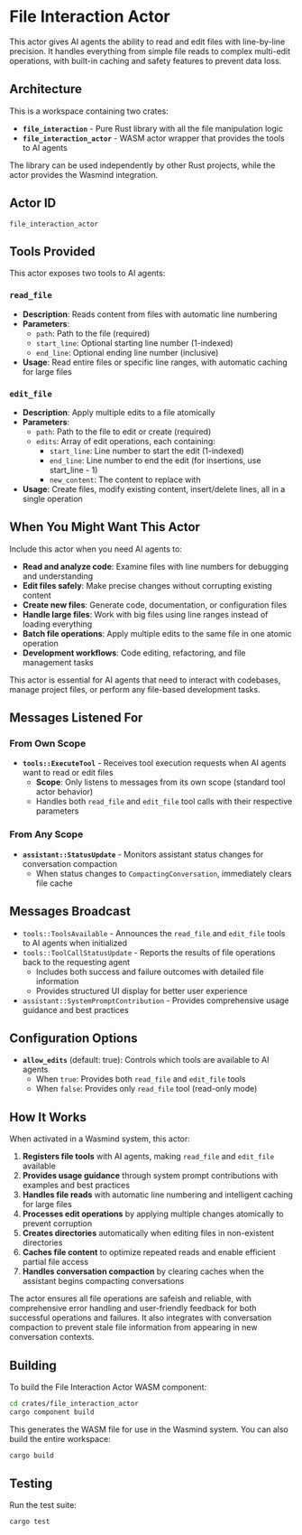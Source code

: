 # File Interaction Actor

This actor gives AI agents the ability to read and edit files with line-by-line precision. It handles everything from simple file reads to complex multi-edit operations, with built-in caching and safety features to prevent data loss.

## Architecture

This is a workspace containing two crates:
- **`file_interaction`** - Pure Rust library with all the file manipulation logic
- **`file_interaction_actor`** - WASM actor wrapper that provides the tools to AI agents

The library can be used independently by other Rust projects, while the actor provides the Wasmind integration.

## Actor ID
`file_interaction_actor`

## Tools Provided

This actor exposes two tools to AI agents:

### `read_file`
- **Description**: Reads content from files with automatic line numbering
- **Parameters**:
  - `path`: Path to the file (required) 
  - `start_line`: Optional starting line number (1-indexed)
  - `end_line`: Optional ending line number (inclusive)
- **Usage**: Read entire files or specific line ranges, with automatic caching for large files

### `edit_file`
- **Description**: Apply multiple edits to a file atomically
- **Parameters**:
  - `path`: Path to the file to edit or create (required)
  - `edits`: Array of edit operations, each containing:
    - `start_line`: Line number to start the edit (1-indexed)
    - `end_line`: Line number to end the edit (for insertions, use start_line - 1)
    - `new_content`: The content to replace with
- **Usage**: Create files, modify existing content, insert/delete lines, all in a single operation

## When You Might Want This Actor

Include this actor when you need AI agents to:

- **Read and analyze code**: Examine files with line numbers for debugging and understanding
- **Edit files safely**: Make precise changes without corrupting existing content  
- **Create new files**: Generate code, documentation, or configuration files
- **Handle large files**: Work with big files using line ranges instead of loading everything
- **Batch file operations**: Apply multiple edits to the same file in one atomic operation
- **Development workflows**: Code editing, refactoring, and file management tasks

This actor is essential for AI agents that need to interact with codebases, manage project files, or perform any file-based development tasks.

## Messages Listened For

### From Own Scope

- **`tools::ExecuteTool`** - Receives tool execution requests when AI agents want to read or edit files
  - **Scope**: Only listens to messages from its own scope (standard tool actor behavior)
  - Handles both `read_file` and `edit_file` tool calls with their respective parameters

### From Any Scope

- **`assistant::StatusUpdate`** - Monitors assistant status changes for conversation compaction
  - When status changes to `CompactingConversation`, immediately clears file cache

## Messages Broadcast

- `tools::ToolsAvailable` - Announces the `read_file` and `edit_file` tools to AI agents when initialized
- `tools::ToolCallStatusUpdate` - Reports the results of file operations back to the requesting agent
  - Includes both success and failure outcomes with detailed file information
  - Provides structured UI display for better user experience
- `assistant::SystemPromptContribution` - Provides comprehensive usage guidance and best practices

## Configuration Options

- **`allow_edits`** (default: true): Controls which tools are available to AI agents
  - When `true`: Provides both `read_file` and `edit_file` tools
  - When `false`: Provides only `read_file` tool (read-only mode)

## How It Works

When activated in a Wasmind system, this actor:

1. **Registers file tools** with AI agents, making `read_file` and `edit_file` available
2. **Provides usage guidance** through system prompt contributions with examples and best practices
3. **Handles file reads** with automatic line numbering and intelligent caching for large files
4. **Processes edit operations** by applying multiple changes atomically to prevent corruption
6. **Creates directories** automatically when editing files in non-existent directories
7. **Caches file content** to optimize repeated reads and enable efficient partial file access
8. **Handles conversation compaction** by clearing caches when the assistant begins compacting conversations

The actor ensures all file operations are safeish and reliable, with comprehensive error handling and user-friendly feedback for both successful operations and failures. It also integrates with conversation compaction to prevent stale file information from appearing in new conversation contexts.

## Building

To build the File Interaction Actor WASM component:

```bash
cd crates/file_interaction_actor
cargo component build
```

This generates the WASM file for use in the Wasmind system. You can also build the entire workspace:

```bash
cargo build
```

## Testing

Run the test suite:

```bash
cargo test
```
